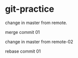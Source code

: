 # git-practice

change in master from remote.


merge commit 01

change in master from remote-02


rebase commit 01